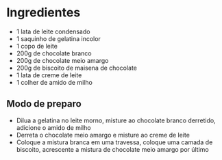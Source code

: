 # Ingredientes

- 1 lata de leite condensado
- 1 saquinho de gelatina incolor
- 1 copo de leite
- 200g de chocolate branco
- 200g de chocolate meio amargo
- 200g de biscoito de maisena de chocolate
- 1 lata de creme de leite
- 1 colher de amido de milho

## Modo de preparo

- Dilua a gelatina no leite morno, misture ao chocolate branco derretido, adicione o amido de milho
- Derreta o chocolate meio amargo e misture ao creme de leite
- Coloque a mistura branca em uma travessa, coloque uma camada de biscoito, acrescente a mistura de chocolate meio amargo por último